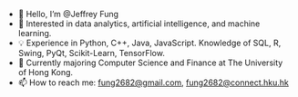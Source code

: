 - 👋 Hello, I’m @Jeffrey Fung
- 👀 Interested in data analytics, artificial intelligence, and machine learning.
- 💡 Experience in Python, C++, Java, JavaScript. Knowledge of SQL, R, Swing, PyQt, Scikit-Learn, TensorFlow.
- 🌱 Currently majoring Computer Science and Finance at The University of Hong Kong.
- 📫 How to reach me: fung2682@gmail.com, fung2682@connect.hku.hk

<!---
fung2682/fung2682 is a ✨ special ✨ repository because its `README.md` (this file) appears on your GitHub profile.
You can click the Preview link to take a look at your changes.
--->
